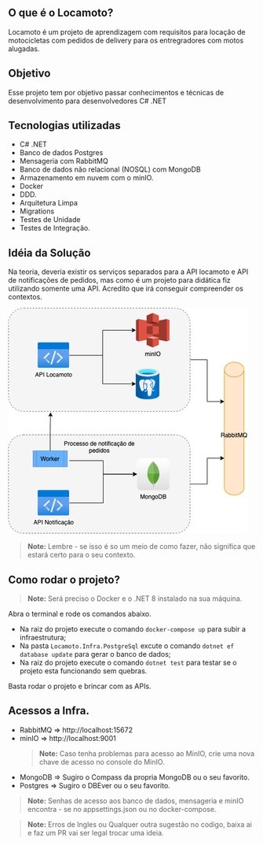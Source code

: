 ## O que é o Locamoto?
Locamoto é um projeto de aprendizagem com requisitos para locação de motocicletas com pedidos de delivery para os entregradores com motos alugadas.

## Objetivo
Esse projeto tem por objetivo passar conhecimentos e técnicas de desenvolvimento para desenvolvedores C# .NET

## Tecnologias utilizadas

- C# .NET
- Banco de dados Postgres
- Mensageria com RabbitMQ
- Banco de dados não relacional (NOSQL) com MongoDB
- Armazenamento em nuvem com o minIO.
- Docker
- DDD.
- Arquitetura Limpa
- Migrations
- Testes de Unidade
- Testes de Integração.
  
## Idéia da Solução

Na teoria, deveria existir os serviços separados para a API locamoto e API de notificações de pedidos, mas como é um projeto para didática fiz utilizando somente uma API. Acredito que irá conseguir compreender os contextos.

<p>
<img src="https://github.com/danilodumba/locamoto/blob/main/docs/Locamoto.png" />
</p>

>**Note:** Lembre - se isso é so um meio de como fazer, não significa que estará certo para o seu contexto.


## Como rodar o projeto?

>**Note:** Será preciso o Docker e o .NET 8 instalado na sua máquina.

Abra o terminal e rode os comandos abaixo.

- Na raiz do projeto execute o comando `docker-compose up` para subir a infraestrutura;
- Na pasta `Locamoto.Infra.PostgreSql` excute o comando `dotnet ef database update` para gerar o banco de dados;
- Na raiz do projeto execute o comando `dotnet test` para testar se o projeto esta funcionando sem quebras. 

Basta rodar o projeto e brincar com as APIs.

## Acessos a Infra.

- RabbitMQ => http://localhost:15672
- minIO => http://localhost:9001
  >**Note:** Caso tenha problemas para acesso ao MinIO, crie uma nova chave de acesso no console do MinIO.
- MongoDB => Sugiro o Compass da propria MongoDB ou o seu favorito.
- Postgres => Sugiro o DBEver ou o seu favorito.



>**Note:** Senhas de acesso aos banco de dados, mensageria e minIO encontra - se no appsettings.json ou no docker-compose.

>**Note:** Erros de Ingles ou Qualquer outra sugestão no codigo, baixa ai e faz um PR vai ser legal trocar uma ideia.